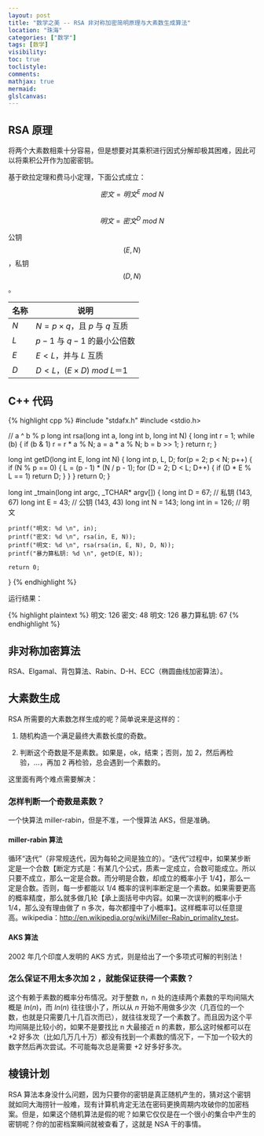 ```yaml
---
layout: post
title: "数学之美 -- RSA 非对称加密简明原理与大素数生成算法"
location: "珠海"
categories: ["数学"]
tags: [数学]
visibility:
toc: true
toclistyle:
comments:
mathjax: true
mermaid:
glslcanvas:
---
```



## RSA 原理

将两个大素数相乘十分容易，但是想要对其乘积进行因式分解却极其困难，因此可以将乘积公开作为加密密钥。

基于欧拉定理和费马小定理，下面公式成立：

$$密文=明文^E\ mod\ N$$<br/>
$$明文=密文^D\ mod\ N$$

公钥 $$(E, N)$$，私钥 $$(D, N)$$。

| 名称 | 说明 |
| ---- | ---- |
| $N$ | $N=p\times q$，且 $p$ 与 $q$ 互质 |
| $L$ | $p−1$ 与 $q−1$ 的最小公倍数 |
| $E$ | $E<L$，并与 $L$ 互质 |
| $D$ | $D<L$，$(E\times D)\ mod\ L＝1$ |


## C++ 代码

{% highlight cpp %}
#include "stdafx.h"
#include <stdio.h>

// a ^ b % p
long int rsa(long int a, long int b, long int N) {
    long int r = 1;
    while (b) {
        if (b & 1) r = r * a % N;
        a = a * a % N;
        b = b >> 1;
    }
    return r;
}

long int getD(long int E, long int N)
{
    long int p, L, D;
    for(p = 2; p < N; p++) {
        if (N % p == 0) {
            L = (p - 1) * (N / p - 1);
            for (D = 2; D < L; D++) {
                if (D * E % L == 1) return D;
            }
        }
    }
    return 0;
}

long int _tmain(long int argc, _TCHAR* argv[])
{
    long int D = 67;  // 私钥 (143, 67)
    long int E = 43;  // 公钥 (143, 43)
    long int N = 143;
    long int in = 126; // 明文

    printf("明文: %d \n", in);
    printf("密文: %d \n", rsa(in, E, N));
    printf("明文: %d \n", rsa(rsa(in, E, N), D, N));
    printf("暴力算私钥: %d \n", getD(E, N));

    return 0;
}
{% endhighlight %}

运行结果：

{% highlight plaintext %}
明文: 126
密文: 48
明文: 126
暴力算私钥: 67
{% endhighlight %}


## 非对称加密算法

RSA、Elgamal、背包算法、Rabin、D-H、ECC（椭圆曲线加密算法）。


## 大素数生成

RSA 所需要的大素数怎样生成的呢？简单说来是这样的：

1. 随机构造一个满足最终大素数长度的奇数。

2. 判断这个奇数是不是素数。如果是，ok，结束；否则，加 2，然后再检验，...，再加 2 再检验，总会遇到一个素数的。

这里面有两个难点需要解决：


### 怎样判断一个奇数是素数？

一个快算法 miller-rabin，但是不准，一个慢算法 AKS，但是准确。

#### miller-rabin 算法

循环“迭代”（非常规迭代，因为每轮之间是独立的）。“迭代”过程中，如果某步断定是一个合数【断定方式是：有某几个公式，质素一定成立，合数可能成立。所以只要不成立，那么一定是合数。而分明是合数，却成立的概率小于 1/4】，那么一定是合数。否则，每一步都能以 1/4 概率的误判率断定是一个素数。如果需要更高的概率精度，那么就多做几轮【承上面括号中内容。如果一次误判的概率小于 1/4，那么没有理由做了 n 多次，每次都撞中了小概率】。这样概率可以任意提高。wikipedia：<http://en.wikipedia.org/wiki/Miller–Rabin_primality_test>。

#### AKS 算法

2002 年几个印度人发明的 AKS 方式，则是给出了一个多项式可解的判别法！


### 怎么保证不用太多次加 2 ，就能保证获得一个素数？

这个有赖于素数的概率分布情况。对于整数 n，n 处的连续两个素数的平均间隔大概是 $ln(n)$，而 $ln(n)$ 往往很小了，所以从 $n$ 开始不用做多少次（几百位的一个数，也就是只需要几十几百次而已），就往往发现了一个素数了。而且因为这个平均间隔是比较小的，如果不是要找比 n 大最接近 n 的素数，那么这时候都可以在 +2 好多次（比如几万几十万）都没有找到一个素数的情况下，一下加一个较大的数字然后再次尝试。不可能每次总是需要 +2 好多好多次。


## 棱镜计划

RSA 算法本身没什么问题，因为只要你的密钥是真正随机产生的，猜对这个密钥就如同大海捞针一般难，现有计算机肯定无法在密码更换周期内攻破你的加密档案。但是，如果这个随机算法是假的呢？如果它仅仅是在一个很小的集合中产生的密钥呢？你的加密档案瞬间就被查看了，这就是 NSA 干的事情。
